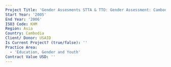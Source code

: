 ```yaml
---
Project Title: 'Gender Assesments STTA & TTO: Gender Assessment: Cambodia (2 volumes) (TDY 56)'
Start Year: '2005'
End Year: '2006'
ISO3 Code: KHM
Region: Asia
Country: Cambodia
Client/ Donor: USAID
Is Current Project? (true/false): ''
Practice Area:
  - 'Education, Gender and Youth'
Contract Value USD: ''
---
```

